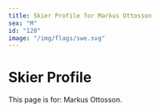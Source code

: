 ```yaml
---
title: Skier Profile for Markus Ottosson
sex: "M"
id: "128"
image: "/img/flags/swe.svg" 
---
```


# Skier Profile

This page is for: Markus Ottosson.
    